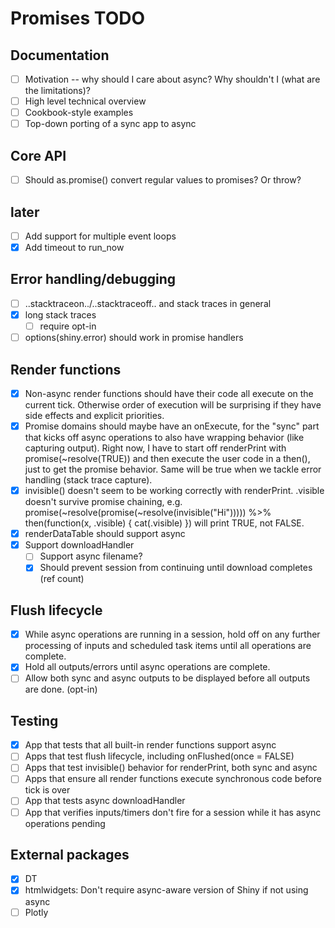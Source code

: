 # Promises TODO

## Documentation

- [ ] Motivation -- why should I care about async? Why shouldn't I (what are the limitations)?
- [ ] High level technical overview
- [ ] Cookbook-style examples
- [ ] Top-down porting of a sync app to async

## Core API
- [ ] Should as.promise() convert regular values to promises? Or throw?

## later
- [ ] Add support for multiple event loops
- [x] Add timeout to run_now

## Error handling/debugging
- [ ] ..stacktraceon../..stacktraceoff.. and stack traces in general
- [x] long stack traces
  - [ ] require opt-in
- [ ] options(shiny.error) should work in promise handlers

## Render functions
- [x] Non-async render functions should have their code all execute on the current tick. Otherwise order of execution will be surprising if they have side effects and explicit priorities.
- [x] Promise domains should maybe have an onExecute, for the "sync" part that kicks off async operations to also have wrapping behavior (like capturing output). Right now, I have to start off renderPrint with promise(~resolve(TRUE)) and then execute the user code in a then(), just to get the promise behavior. Same will be true when we tackle error handling (stack trace capture).
- [x] invisible() doesn't seem to be working correctly with renderPrint. .visible doesn't survive promise chaining, e.g. promise(~resolve(promise(~resolve(invisible("Hi"))))) %>% then(function(x, .visible) { cat(.visible) }) will print TRUE, not FALSE.
- [x] renderDataTable should support async
- [x] Support downloadHandler
  - [ ] Support async filename?
  - [x] Should prevent session from continuing until download completes (ref count)

## Flush lifecycle
- [x] While async operations are running in a session, hold off on any further processing of inputs and scheduled task items until all operations are complete.
- [x] Hold all outputs/errors until async operations are complete.
- [ ] Allow both sync and async outputs to be displayed before all outputs are done. (opt-in)

## Testing
- [x] App that tests that all built-in render functions support async
- [ ] Apps that test flush lifecycle, including onFlushed(once = FALSE)
- [ ] Apps that test invisible() behavior for renderPrint, both sync and async
- [ ] Apps that ensure all render functions execute synchronous code before tick is over
- [ ] App that tests async downloadHandler
- [ ] App that verifies inputs/timers don't fire for a session while it has async operations pending

## External packages
- [x] DT
- [x] htmlwidgets: Don't require async-aware version of Shiny if not using async
- [ ] Plotly
